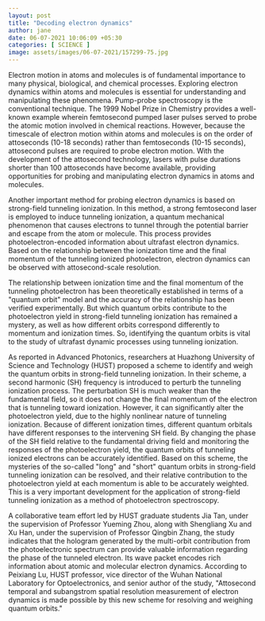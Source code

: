 ```yaml
---
layout: post
title: "Decoding electron dynamics"
author: jane 
date: 06-07-2021 10:06:09 +05:30 
categories: [ SCIENCE ] 
image: assets/images/06-07-2021/157299-75.jpg
---
```

Electron motion in atoms and molecules is of fundamental importance to many physical, biological, and chemical processes. Exploring electron dynamics within atoms and molecules is essential for understanding and manipulating these phenomena. Pump-probe spectroscopy is the conventional technique. The 1999 Nobel Prize in Chemistry provides a well-known example wherein femtosecond pumped laser pulses served to probe the atomic motion involved in chemical reactions. However, because the timescale of electron motion within atoms and molecules is on the order of attoseconds (10-18 seconds) rather than femtoseconds (10-15 seconds), attosecond pulses are required to probe electron motion. With the development of the attosecond technology, lasers with pulse durations shorter than 100 attoseconds have become available, providing opportunities for probing and manipulating electron dynamics in atoms and molecules.

Another important method for probing electron dynamics is based on strong-field tunneling ionization. In this method, a strong femtosecond laser is employed to induce tunneling ionization, a quantum mechanical phenomenon that causes electrons to tunnel through the potential barrier and escape from the atom or molecule. This process provides photoelectron-encoded information about ultrafast electron dynamics. Based on the relationship between the ionization time and the final momentum of the tunneling ionized photoelectron, electron dynamics can be observed with attosecond-scale resolution.

The relationship between ionization time and the final momentum of the tunneling photoelectron has been theoretically established in terms of a "quantum orbit" model and the accuracy of the relationship has been verified experimentally. But which quantum orbits contribute to the photoelectron yield in strong-field tunneling ionization has remained a mystery, as well as how different orbits correspond differently to momentum and ionization times. So, identifying the quantum orbits is vital to the study of ultrafast dynamic processes using tunneling ionization.

As reported in Advanced Photonics, researchers at Huazhong University of Science and Technology (HUST) proposed a scheme to identify and weigh the quantum orbits in strong-field tunneling ionization. In their scheme, a second harmonic (SH) frequency is introduced to perturb the tunneling ionization process. The perturbation SH is much weaker than the fundamental field, so it does not change the final momentum of the electron that is tunneling toward ionization. However, it can significantly alter the photoelectron yield, due to the highly nonlinear nature of tunneling ionization. Because of different ionization times, different quantum orbitals have different responses to the intervening SH field. By changing the phase of the SH field relative to the fundamental driving field and monitoring the responses of the photoelectron yield, the quantum orbits of tunneling ionized electrons can be accurately identified. Based on this scheme, the mysteries of the so-called "long" and "short" quantum orbits in strong-field tunneling ionization can be resolved, and their relative contribution to the photoelectron yield at each momentum is able to be accurately weighted. This is a very important development for the application of strong-field tunneling ionization as a method of photoelectron spectroscopy.

A collaborative team effort led by HUST graduate students Jia Tan, under the supervision of Professor Yueming Zhou, along with Shengliang Xu and Xu Han, under the supervision of Professor Qingbin Zhang, the study indicates that the hologram generated by the multi-orbit contribution from the photoelectronic spectrum can provide valuable information regarding the phase of the tunneled electron. Its wave packet encodes rich information about atomic and molecular electron dynamics. According to Peixiang Lu, HUST professor, vice director of the Wuhan National Laboratory for Optoelectronics, and senior author of the study, "Attosecond temporal and subangstrom spatial resolution measurement of electron dynamics is made possible by this new scheme for resolving and weighing quantum orbits."
